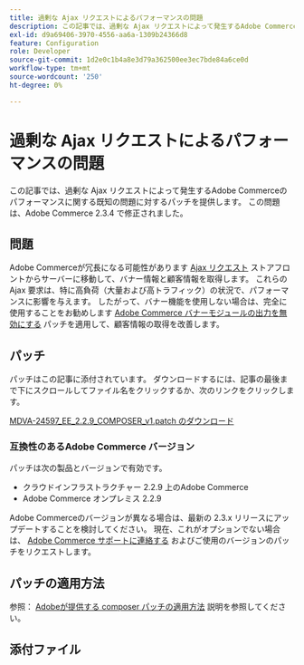 ```yaml
---
title: 過剰な Ajax リクエストによるパフォーマンスの問題
description: この記事では、過剰な Ajax リクエストによって発生するAdobe Commerceのパフォーマンスに関する既知の問題に対するパッチを提供します。 この問題は、Adobe Commerce 2.3.4 で修正されました。
exl-id: d9a69406-3970-4556-aa6a-1309b24366d8
feature: Configuration
role: Developer
source-git-commit: 1d2e0c1b4a8e3d79a362500ee3ec7bde84a6ce0d
workflow-type: tm+mt
source-wordcount: '250'
ht-degree: 0%

---
```


# 過剰な Ajax リクエストによるパフォーマンスの問題

この記事では、過剰な Ajax リクエストによって発生するAdobe Commerceのパフォーマンスに関する既知の問題に対するパッチを提供します。 この問題は、Adobe Commerce 2.3.4 で修正されました。

## 問題

Adobe Commerceが冗長になる可能性があります [Ajax リクエスト](/help/troubleshooting/miscellaneous/high-throughput-ajax-requests-cause-poor-performance.md) ストアフロントからサーバーに移動して、バナー情報と顧客情報を取得します。 これらの Ajax 要求は、特に高負荷（大量および高トラフィック）の状況で、パフォーマンスに影響を与えます。 したがって、バナー機能を使用しない場合は、完全に使用することをお勧めします [Adobe Commerce バナーモジュールの出力を無効にする](/help/troubleshooting/miscellaneous/disable-magento-banner-output-to-improve-site-performance.md) パッチを適用して、顧客情報の取得を改善します。

## パッチ

パッチはこの記事に添付されています。 ダウンロードするには、記事の最後まで下にスクロールしてファイル名をクリックするか、次のリンクをクリックします。

[MDVA-24597\_EE\_2.2.9\_COMPOSER\_v1.patch のダウンロード](assets/MDVA-24597_EE_2.2.9_COMPOSER_v1.patch.zip)

### 互換性のあるAdobe Commerce バージョン

パッチは次の製品とバージョンで有効です。

* クラウドインフラストラクチャー 2.2.9 上のAdobe Commerce
* Adobe Commerce オンプレミス 2.2.9

Adobe Commerceのバージョンが異なる場合は、最新の 2.3.x リリースにアップデートすることを検討してください。 現在、これがオプションでない場合は、 [Adobe Commerce サポートに連絡する](/help/help-center-guide/help-center/magento-help-center-user-guide.md#submit-ticket) およびご使用のバージョンのパッチをリクエストします。

## パッチの適用方法

参照： [Adobeが提供する composer パッチの適用方法](/help/how-to/general/how-to-apply-a-composer-patch-provided-by-magento.md) 説明を参照してください。

## 添付ファイル
